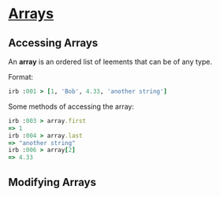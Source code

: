 # [Arrays](https://launchschool.com/books/ruby/read/arrays)

## Accessing Arrays

An **array** is an ordered list of leements that can be of any type.

Format:
```ruby
irb :001 > [1, 'Bob', 4.33, 'another string']
```

Some methods of accessing the array:
```ruby
irb :003 > array.first
=> 1
irb :004 > array.last
=> "another string"
irb :006 > array[2]
=> 4.33
```

## Modifying Arrays

